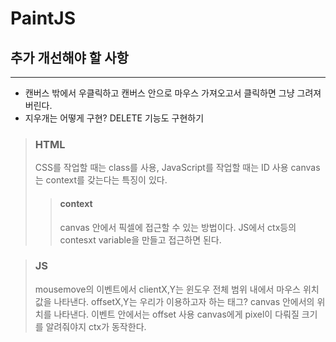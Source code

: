 # PaintJS

## 추가 개선해야 할 사항

---

- 캔버스 밖에서 우클릭하고 캔버스 안으로 마우스 가져오고서 클릭하면 그냥 그려져 버린다.
- 지우개는 어떻게 구현? DELETE 기능도 구현하기

> ### HTML
>
> CSS를 작업할 때는 class를 사용, JavaScript를 작업할 때는 ID 사용
> canvas는 context를 갖는다는 특징이 있다.
>
> > #### context
> >
> > canvas 안에서 픽셀에 접근할 수 있는 방법이다.
> > JS에서 ctx등의 contesxt variable을 만들고 접근하면 된다.

> ### JS
>
> mousemove의 이벤트에서 clientX,Y는 윈도우 전체 범위 내에서 마우스 위치값을 나타낸다.
> offsetX,Y는 우리가 이용하고자 하는 태그? canvas 안에서의 위치를 나타낸다. 이벤트 안에서는 offset 사용
> canvas에게 pixel이 다뤄질 크기를 알려줘야지 ctx가 동작한다.

